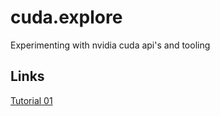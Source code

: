 # cuda.explore
Experimenting with nvidia cuda api's and tooling

## Links
[Tutorial 01](https://cuda-tutorial.readthedocs.io/en/latest/tutorials/tutorial01/)
